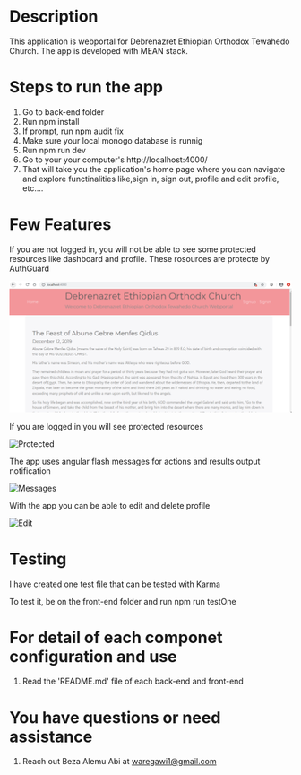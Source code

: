 # Description
This application is webportal for Debrenazret Ethiopian Orthodox Tewahedo Church. The app is developed with MEAN stack.
# Steps to run the app
1. Go to back-end folder 
2. Run npm install
3. If prompt, run npm audit fix
4. Make sure your local monogo database is runnig
5. Run npm run dev
6. Go to your your computer's http://localhost:4000/
7. That will take you the application's home page where you can navigate and explore functinalities like,sign in, sign out, profile and edit    profile, etc....
# Few Features 
If you are not logged in, you will not be able to see some protected resources like dashboard and profile.
These rosources are protecte by AuthGuard

![Home](https://github.com/Gebrher/debrenazret-phase2/blob/master/images/home.PNG)

If you are logged in you will see protected resources

![Protected](https://github.com/Gebrher/debrenazret-phase2/tree/master/images/protected.png)

The app uses angular flash messages for actions and results output notification

![Messages](https://github.com/Gebrher/debrenazret-phase2/tree/masterimages/messages.png)

With the app you can be able to edit and delete profile

![Edit](https://github.com/Gebrher/debrenazret-phase2/tree/masterimages/edit.png)

# Testing
I have created one test file that can be tested with Karma

To test it, be on the front-end folder and run npm run testOne


# For detail of each componet configuration and use 

1. Read the 'README.md' file of each back-end and front-end

# You have questions or need assistance 

1. Reach out Beza Alemu Abi at waregawi1@gmail.com


